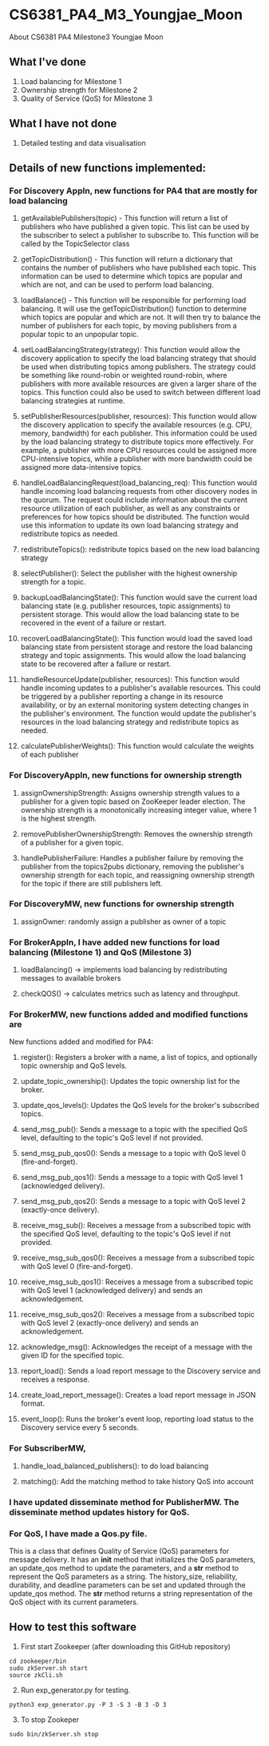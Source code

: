 # CS6381_PA4_M3_Youngjae_Moon
About CS6381 PA4 Milestone3 Youngjae Moon

## What I've done

1. Load balancing for Milestone 1
2. Ownership strength for Milestone 2
3. Quality of Service (QoS) for Milestone 3

## What I have not done

1. Detailed testing and data visualisation

## Details of new functions implemented:

### For Discovery Appln, new functions for PA4 that are mostly for load balancing

1. getAvailablePublishers(topic) - This function will return a list of publishers who have published a given topic. This list can be used by the subscriber to select a publisher to subscribe to. This function will be called by the TopicSelector class

2. getTopicDistribution() - This function will return a dictionary that contains the number of publishers who have published each topic. This information can be used to determine which topics are popular and which are not, and can be used to perform load balancing.
    
3. loadBalance() - This function will be responsible for performing load balancing. It will use the getTopicDistribution() function to determine which topics are popular and which are not. It will then try to balance the number of publishers for each topic, by moving publishers from a popular topic to an unpopular topic.
    
4. setLoadBalancingStrategy(strategy): This function would allow the discovery application to specify the load balancing strategy that should be used when distributing topics among publishers. The strategy could be something like round-robin or weighted round-robin, where publishers with more available resources are given a larger share of the topics. This function could also be used to switch between different load balancing strategies at runtime.
    
5. setPublisherResources(publisher, resources): This function would allow the discovery application to specify the available resources (e.g. CPU, memory, bandwidth) for each publisher. This information could be used by the load balancing strategy to distribute topics more effectively. For example, a publisher with more CPU resources could be assigned more CPU-intensive topics, while a publisher with more bandwidth could be assigned more data-intensive topics.
   
6. handleLoadBalancingRequest(load_balancing_req): This function would handle incoming load balancing requests from other discovery nodes in the quorum. The request could include information about the current resource utilization of each publisher, as well as any constraints or preferences for how topics should be distributed. The function would use this information to update its own load balancing strategy and redistribute topics as needed.
    
7. redistributeTopics(): redistribute topics based on the new load balancing strategy

8. selectPublisher(): Select the publisher with the highest ownership strength for a topic.

9. backupLoadBalancingState(): This function would save the current load balancing state (e.g. publisher resources, topic assignments) to persistent storage. This would allow the load balancing state to be recovered in the event of a failure or restart.
    
10. recoverLoadBalancingState(): This function would load the saved load balancing state from persistent storage and restore the load balancing strategy and topic assignments. This would allow the load balancing state to be recovered after a failure or restart.

11. handleResourceUpdate(publisher, resources): This function would handle incoming updates to a publisher's available resources. This could be triggered by a publisher reporting a change in its resource availability, or by an external monitoring system detecting changes in the publisher's environment. The function would update the publisher's resources in the load balancing strategy and redistribute topics as needed.

12. calculatePublisherWeights(): This function would calculate the weights of each publisher


### For DiscoveryAppln, new functions for ownership strength

1. assignOwnershipStrength: Assigns ownership strength values to a publisher for a given topic based on ZooKeeper leader election. The ownership strength is a monotonically increasing integer value, where 1 is the highest strength.
    
2. removePublisherOwnershipStrength: Removes the ownership strength of a publisher for a given topic.

3. handlePublisherFailure: Handles a publisher failure by removing the publisher from the topics2pubs dictionary, removing the publisher's ownership strength for each topic, and reassigning ownership strength for the topic if there are still publishers left.

### For DiscoveryMW, new functions for ownership strength

1. assignOwner: randomly assign a publisher as owner of a topic

### For BrokerAppln, I have added new functions for load balancing (Milestone 1) and QoS (Milestone 3)

1. loadBalancing() -> implements load balancing by redistributing messages to available brokers

2. checkQOS() -> calculates metrics such as latency and throughput.

### For BrokerMW, new functions added and modified functions are

New functions added and modified for PA4:

1. register(): Registers a broker with a name, a list of topics, and optionally topic ownership and QoS levels.
    
2. update_topic_ownership(): Updates the topic ownership list for the broker.
    
3. update_qos_levels(): Updates the QoS levels for the broker's subscribed topics.
    
4. send_msg_pub(): Sends a message to a topic with the specified QoS level, defaulting to the topic's QoS level if not provided.

5. send_msg_pub_qos0(): Sends a message to a topic with QoS level 0 (fire-and-forget).

6. send_msg_pub_qos1(): Sends a message to a topic with QoS level 1 (acknowledged delivery).

7. send_msg_pub_qos2(): Sends a message to a topic with QoS level 2 (exactly-once delivery).

8. receive_msg_sub(): Receives a message from a subscribed topic with the specified QoS level, defaulting to the topic's QoS level if not provided.
    
9. receive_msg_sub_qos0(): Receives a message from a subscribed topic with QoS level 0 (fire-and-forget).
    
10. receive_msg_sub_qos1(): Receives a message from a subscribed topic with QoS level 1 (acknowledged delivery) and sends an acknowledgement.
   
11. receive_msg_sub_qos2(): Receives a message from a subscribed topic with QoS level 2 (exactly-once delivery) and sends an acknowledgement.
    
12. acknowledge_msg(): Acknowledges the receipt of a message with the given ID for the specified topic.
    
13. report_load(): Sends a load report message to the Discovery service and receives a response.

14. create_load_report_message(): Creates a load report message in JSON format.

15. event_loop(): Runs the broker's event loop, reporting load status to the Discovery service every 5 seconds.

### For SubscriberMW,

1. handle_load_balanced_publishers(): to do load balancing

2. matching(): Add the matching method to take history QoS into account

### I have updated disseminate method for PublisherMW. The disseminate method updates history for QoS.

### For QoS, I have made a Qos.py file.

This is a class that defines Quality of Service (QoS) parameters for message delivery. It has an __init__ method that initializes the QoS parameters, an update_qos method to update the parameters, and a __str__ method to represent the QoS parameters as a string. The history_size, reliability, durability, and deadline parameters can be set and updated through the update_qos method. The __str__ method returns a string representation of the QoS object with its current parameters.

## How to test this software

1. First start Zookeeper (after downloading this GitHub repository)
```
cd zookeeper/bin
sudo zkServer.sh start
source zkCli.sh
```

2. Run exp_generator.py for testing.
```
python3 exp_generator.py -P 3 -S 3 -B 3 -D 3
```
3. To stop Zookeper
```
sudo bin/zkServer.sh stop
```

